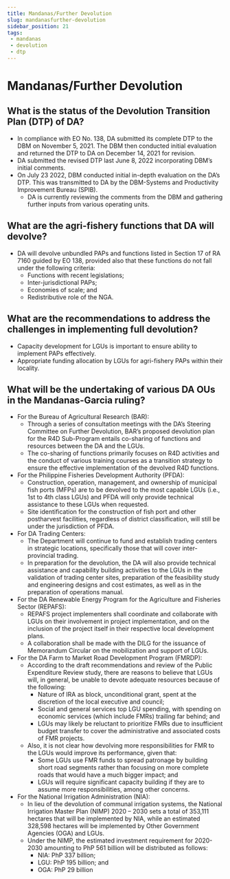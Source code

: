 ```yaml
---
title: Mandanas/Further Devolution
slug: mandanasfurther-devolution
sidebar_position: 21
tags:
 - mandanas
 - devolution
 - dtp
---
```


# Mandanas/Further Devolution

## What is the status of the Devolution Transition Plan (DTP) of DA?

- In compliance with EO No. 138, DA submitted its complete DTP to the DBM on November 5, 2021. The DBM then conducted initial evaluation and returned the DTP to DA on December 14, 2021 for revision.
- DA submitted the revised DTP last June 8, 2022 incorporating DBM’s initial comments.
- On July 23 2022, DBM conducted initial in-depth evaluation on the DA’s DTP. This was transmitted to DA by the DBM-Systems and Productivity Improvement Bureau (SPIB). 
  - DA is currently reviewing the comments from the DBM and gathering further inputs from various operating units.

## What are the agri-fishery functions that DA will devolve?

- DA will devolve unbundled  PAPs and functions  listed in Section 17 of RA 7160 guided by EO 138, provided also that these functions do not fall under the following criteria:
  - Functions with recent legislations;
  - Inter-jurisdictional PAPs;
  - Economies of scale; and
  - Redistributive role of the NGA.

## What are the recommendations to address the challenges in implementing full devolution?

- Capacity development for LGUs is important to ensure ability to implement PAPs effectively.
- Appropriate funding allocation by LGUs for agri-fishery PAPs within their locality.

## What will be the undertaking of various DA OUs in the Mandanas-Garcia ruling?

- For the Bureau of Agricultural Research (BAR):
  - Through a series of consultation meetings with the DA’s Steering Committee on Further Devolution, BAR’s proposed devolution plan for the R4D Sub-Program entails co-sharing of functions and resources between the DA and the LGUs.
  - The co-sharing of functions primarily focuses on R4D activities and the conduct of various training courses as a transition strategy to ensure the effective implementation of the devolved R4D functions.
- For the Philippine Fisheries Development Authority (PFDA):
  - Construction, operation, management, and ownership of municipal fish ports (MFPs) are to be devolved to the most capable LGUs (i.e., 1st to 4th class LGUs) and PFDA will only provide technical assistance to these LGUs when requested. 
  - Site identification for the construction of fish port and other postharvest facilities, regardless of district classification, will still be under the jurisdiction of PFDA.
- For DA Trading Centers:
  - The Department will continue to fund and establish trading centers in strategic locations, specifically those that will cover inter-provincial trading.
  - In preparation for the devolution, the DA will also provide technical assistance and capability building activities to the LGUs in the validation of trading center sites, preparation of the feasibility study and engineering designs and cost estimates, as well as in the preparation of operations manual.
- For the DA Renewable Energy Program for the Agriculture and Fisheries Sector (REPAFS):
  - REPAFS project implementers shall coordinate and collaborate with LGUs on their involvement in project implementation, and on the inclusion of the project itself in their respective local development plans.
  - A collaboration shall be made with the DILG for the issuance of Memorandum Circular on the mobilization and support of LGUs.
- For the DA Farm to Market Road Development Program (FMRDP):
  - According to the draft recommendations and review of the Public Expenditure Review study, there are reasons to believe that LGUs will, in general, be unable to devote adequate resources because of the following:
    - Nature of IRA as block, unconditional grant, spent at the discretion of the local executive and council;
    - Social and general services top LGU spending, with spending on economic services (which include FMRs) trailing far behind; and
    - LGUs may likely be reluctant to prioritize FMRs due to insufficient budget transfer to cover the administrative and associated costs of FMR	projects.
  - Also, it is not clear how devolving more responsibilities for FMR to the LGUs would improve its performance, given that:
    - Some LGUs use FMR funds to spread patronage by building short road segments rather than focusing on more complete roads that would have a much bigger impact; and 
    - LGUs will require significant capacity building if they are to assume more responsibilities, among other concerns.
- For the National Irrigation Administration (NIA):
  - In lieu of the devolution of communal irrigation systems, the National Irrigation Master Plan (NIMP) 2020 – 2030 sets a total of 353,111 hectares that will be implemented by NIA, while an estimated 328,598 hectares will be implemented by Other Government Agencies (OGA) and LGUs.
  - Under the NIMP, the estimated investment requirement for 2020-2030 amounting to PhP 561 billion will be distributed as follows:
    - NIA: PhP 337 billion;
    - LGU: PhP 195 billion; and
    - OGA: PhP 29 billion
